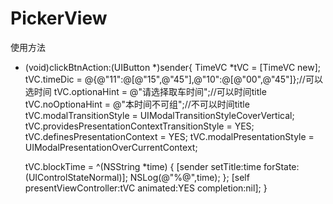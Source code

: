 # PickerView
使用方法
- (void)clickBtnAction:(UIButton *)sender{
    TimeVC *tVC = [TimeVC new];
    tVC.timeDic = @{@"11":@[@"15",@"45"],@"10":@[@"00",@"45"]};//可以选时间
    tVC.optionaHint = @"请选择取车时间";//可以时间title
    tVC.noOptionaHint = @"本时间不可组";//不可以时间title
    tVC.modalTransitionStyle =  UIModalTransitionStyleCoverVertical;
    tVC.providesPresentationContextTransitionStyle = YES;
    tVC.definesPresentationContext = YES;
    tVC.modalPresentationStyle = UIModalPresentationOverCurrentContext;
    
    tVC.blockTime = ^(NSString *time) {
        [sender setTitle:time forState:(UIControlStateNormal)];
        NSLog(@"%@",time);
    };
    [self presentViewController:tVC animated:YES completion:nil];
}
